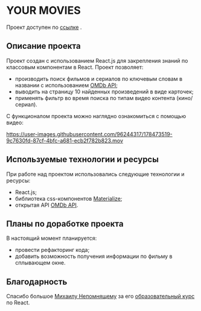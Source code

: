 # YOUR MOVIES 

Проект доступен по [ссылке](https://github.com/gazievri/movies-project/) .

## Описание проекта

Проект создан с использованием React.js для закрепления знаний по классовым компонентам в React. 
Проект позволяет:
- производить поиск фильмов и сериалов по ключевым словам в названии с использованием [OMDb API](http://www.omdbapi.com/);
- выводить на страницу 10 найденных произведений в виде карточек;
- применять фильтр во время поиска по типам видео контента (кино/сериал).

С функционалом проекта можно наглядно ознакомиться с помощью видео:

https://user-images.githubusercontent.com/96244317/178473519-9c7630fd-87cf-4bfc-a681-ecb2f782b823.mov


## Используемые технологии и ресурсы

При работе над проектом использовались следующие технологии и ресурсы:
- React.js;
- библиотека css-компонентов [Materialize](https://materializecss.com/);
- открытая API [OMDb API](http://www.omdbapi.com/).

## Планы по доработке проекта
В настоящий момент планируется:
- провести рефакторинг кода;
- добавить возможность получения информации по фильму в сплывающем окне.

## Благодарность
Спасибо большое [Михаилу Непомнящему](https://linkedin.com/in/mikhail-nepomniashchii/) за его [образовательный курс](https://www.udemy.com/course/react-from-scratch/) по React. 
